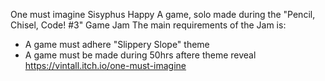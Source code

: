 One must imagine Sisyphus Happy
A game, solo made during the "Pencil, Chisel, Code! #3" Game Jam
The main requirements of the Jam is:
  - A game must adhere "Slippery Slope" theme
  - A game must be made during 50hrs aftere theme reveal
https://vintall.itch.io/one-must-imagine
